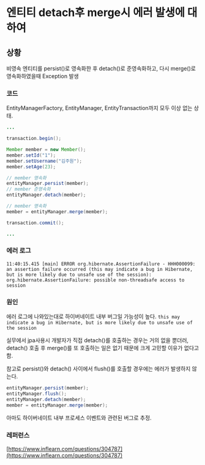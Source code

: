 # 엔티티 detach후 merge시 에러 발생에 대하여
## 상황
비영속 엔티티를 persist()로 영속화한 후 detach()로 준영속화하고, 다시 merge()로 영속화하였을때 Exception 발생
### 코드 
EntityManagerFactory, EntityManager, EntityTransaction까지 모두 이상 없는 상태.

```java
...

transaction.begin();

Member member = new Member();
member.setId("1");
member.setUsername("김주원");
member.setAge(23);

// member 영속화
entityManager.persist(member);
// member 준영속화
entityManager.detach(member);

// member 영속화
member = entityManager.merge(member);

transaction.commit();

...
```
### 에러 로그
```
11:40:15.415 [main] ERROR org.hibernate.AssertionFailure - HHH000099: an assertion failure occurred (this may indicate a bug in Hibernate, but is more likely due to unsafe use of the session): org.hibernate.AssertionFailure: possible non-threadsafe access to session
```

### 원인
에러 로그에 나와있는대로 하이버네이트 내부 버그일 가능성이 높다.
`this may indicate a bug in Hibernate, but is more likely due to unsafe use of the session`

실무에서 jpa사용시 개발자가 직접 detach()를 호출하는 경우는 거의 없을 뿐더러, detach() 호출 후 merge()를 또 호출하는 일은 없기 때문에 크게 고민할 이유가 없다고 함.

참고로 persist()와 detach() 사이에서 flush()를 호출할 경우에는 에러가 발생하지 않는다.

``` java
entityManager.persist(member);
entityManager.flush();
entityManager.detach(member);
member = entityManager.merge(member);
```

아마도 하이버네이트 내부 프로세스 이벤트와 관련된 버그로 추정.

### 레퍼런스
[https://www.inflearn.com/questions/304787](https://www.inflearn.com/questions/304787)
